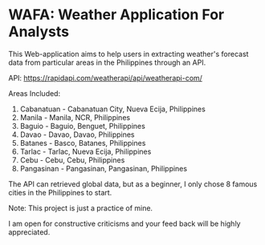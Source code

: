 # WAFA: Weather Application For Analysts

This Web-application aims to help users in extracting weather's forecast data from particular areas in the Philippines through an API.

API: https://rapidapi.com/weatherapi/api/weatherapi-com/

Areas Included:
1. Cabanatuan - Cabanatuan City, Nueva Ecija, Philippines
2. Manila - Manila, NCR, Philippines
3. Baguio - Baguio, Benguet, Philippines
4. Davao - Davao, Davao, Philippines
5. Batanes - Basco, Batanes, Philippines
6. Tarlac - Tarlac, Nueva Ecija, Philippines
7. Cebu - Cebu, Cebu, Philippines
8. Pangasinan - Pangasinan, Pangasinan, Philippines

The API can retrieved global data, but as a beginner, I only chose 8 famous cities in the Philippines to start.

Note:
This project is just a practice of mine. 

I am open for constructive criticisms and your feed back will be highly appreciated.

